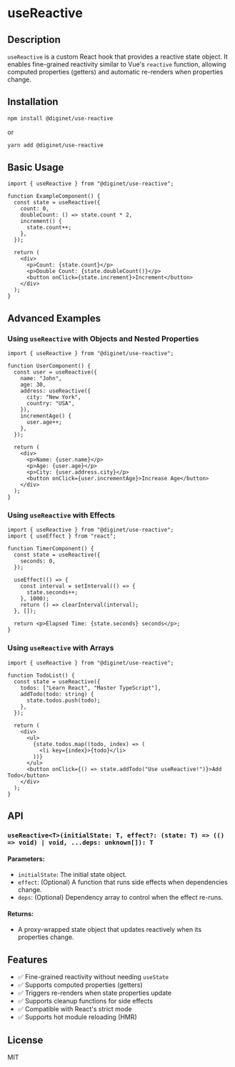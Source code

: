 # useReactive

## Description

`useReactive` is a custom React hook that provides a reactive state object. It enables fine-grained reactivity similar to Vue's `reactive` function, allowing computed properties (getters) and automatic re-renders when properties change.

## Installation

```sh
npm install @diginet/use-reactive
```

or

```sh
yarn add @diginet/use-reactive
```

## Basic Usage

```tsx
import { useReactive } from "@diginet/use-reactive";

function ExampleComponent() {
  const state = useReactive({
    count: 0,
    doubleCount: () => state.count * 2,
    increment() {
      state.count++;
    },
  });

  return (
    <div>
      <p>Count: {state.count}</p>
      <p>Double Count: {state.doubleCount()}</p>
      <button onClick={state.increment}>Increment</button>
    </div>
  );
}
```

## Advanced Examples

### Using `useReactive` with Objects and Nested Properties

```tsx
import { useReactive } from "@diginet/use-reactive";

function UserComponent() {
  const user = useReactive({
    name: "John",
    age: 30,
    address: useReactive({
      city: "New York",
      country: "USA",
    }),
    incrementAge() {
      user.age++;
    },
  });

  return (
    <div>
      <p>Name: {user.name}</p>
      <p>Age: {user.age}</p>
      <p>City: {user.address.city}</p>
      <button onClick={user.incrementAge}>Increase Age</button>
    </div>
  );
}
```

### Using `useReactive` with Effects

```tsx
import { useReactive } from "@diginet/use-reactive";
import { useEffect } from "react";

function TimerComponent() {
  const state = useReactive({
    seconds: 0,
  });

  useEffect(() => {
    const interval = setInterval(() => {
      state.seconds++;
    }, 1000);
    return () => clearInterval(interval);
  }, []);

  return <p>Elapsed Time: {state.seconds} seconds</p>;
}
```

### Using `useReactive` with Arrays

```tsx
import { useReactive } from "@diginet/use-reactive";

function TodoList() {
  const state = useReactive({
    todos: ["Learn React", "Master TypeScript"],
    addTodo(todo: string) {
      state.todos.push(todo);
    },
  });

  return (
    <div>
      <ul>
        {state.todos.map((todo, index) => (
          <li key={index}>{todo}</li>
        ))}
      </ul>
      <button onClick={() => state.addTodo("Use useReactive!")}>Add Todo</button>
    </div>
  );
}
```

## API

### `useReactive<T>(initialState: T, effect?: (state: T) => (() => void) | void, ...deps: unknown[]): T`

#### Parameters:
- `initialState`: The initial state object.
- `effect`: (Optional) A function that runs side effects when dependencies change.
- `deps`: (Optional) Dependency array to control when the effect re-runs.

#### Returns:
- A proxy-wrapped state object that updates reactively when its properties change.

## Features
- ✅ Fine-grained reactivity without needing `useState`
- ✅ Supports computed properties (getters)
- ✅ Triggers re-renders when state properties update
- ✅ Supports cleanup functions for side effects
- ✅ Compatible with React's strict mode
- ✅ Supports hot module reloading (HMR)

## License

MIT
